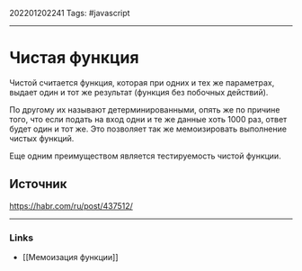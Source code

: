 202201202241
Tags: #javascript 

--- 
# Чистая функция

Чистой считается функция, которая при одних и тех же параметрах, выдает один и тот же результат (функция без побочных действий).

По другому их называют детерминированными, опять же по причине того, что если подать на вход одни и те же данные хоть 1000 раз, ответ будет один и тот же. Это позволяет так же мемоизировать выполнение чистых функций.

Еще одним преимуществом является тестируемость чистой функции.

## Источник
https://habr.com/ru/post/437512/

--- 
### Links
- [[Мемоизация функции]]